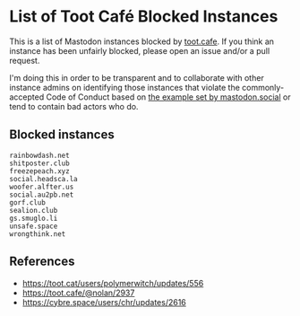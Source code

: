 List of Toot Café Blocked Instances
=======

This is a list of Mastodon instances blocked by [toot.cafe](https://toot.cafe). If you think an instance has been unfairly blocked, please open an issue and/or a pull request.

I'm doing this in order to be transparent and to collaborate with other instance admins on identifying those instances that violate the commonly-accepted Code of Conduct based on [the example set by mastodon.social](https://mastodon.social/about/more) or tend to contain bad actors who do.

Blocked instances
----

```
rainbowdash.net
shitposter.club
freezepeach.xyz
social.headsca.la
woofer.alfter.us
social.au2pb.net
gorf.club
sealion.club
gs.smuglo.li
unsafe.space
wrongthink.net
```

References
----

- https://toot.cat/users/polymerwitch/updates/556
- https://toot.cafe/@nolan/2937
- https://cybre.space/users/chr/updates/2616
